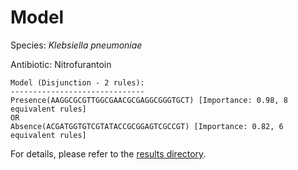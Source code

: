 
# Model

Species: *Klebsiella pneumoniae*

Antibiotic: Nitrofurantoin

```
Model (Disjunction - 2 rules):
------------------------------
Presence(AAGGCGCGTTGGCGAACGCGAGGCGGGTGCT) [Importance: 0.98, 8 equivalent rules]
OR
Absence(ACGATGGTGTCGTATACCGCGGAGTCGCCGT) [Importance: 0.82, 6 equivalent rules]

```

For details, please refer to the [results directory](../../../../../results/scm_b/klebsiella%20pneumoniae/nitrofurantoin/repeat_1/).

